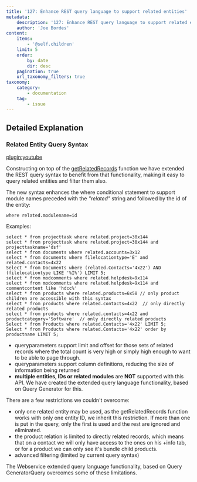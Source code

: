 ```yaml
---
title: '127: Enhance REST query language to support related entities'
metadata:
    description: '127: Enhance REST query language to support related entities'
    author: 'Joe Bordes'
content:
    items:
        - '@self.children'
    limit: 5
    order:
        by: date
        dir: desc
    pagination: true
    url_taxonomy_filters: true
taxonomy:
    category:
        - documentation
    tag:
        - issue
---
```


## Detailed Explanation

### Related Entity Query Syntax

[plugin:youtube](https://youtu.be/5B0A6IPMnJM)


Constructing on top of the [getRelatedRecords](../../../../../../10.developer-guide/02.webservice-development/06.getrelatedcontrols) function we have extended the REST query syntax to benefit from that functionality, making it easy to query related entities and filter them also.

The new syntax enhances the where conditional statement to support module names preceded with the *"related"* string and followed by the id of the entity:
```
where related.modulename=id
```

Examples:
```
select * from projecttask where related.project=30x144
select * from projecttask where related.project=30x144 and projecttaskname='dsf'
select * from documents where related.accounts=3x12
select * from documents where filelocationtype='E' and related.contacts=4x22
Select * from Documents where (related.Contacts='4x22') AND (filelocationtype LIKE '%I%') LIMIT 5;
select * from modcomments where related.helpdesk=9x114
select * from modcomments where related.helpdesk=9x114 and commentcontent like 'hdcc%'
select * from products where related.products=6x58 // only product children are accessible with this syntax
select * from products where related.contacts=4x22  // only directly related products
select * from products where related.contacts=4x22 and productcategory='Software'  // only directly related products
Select * from Products where related.Contacts='4x22' LIMIT 5;
Select * from Products where related.Contacts='4x22' order by productname LIMIT 5;
```

- queryparameters support limit and offset for those sets of related records where the total count is very high or simply high enough to want to be able to page through.
- queryparameters support column definitions, reducing the size of information being returned
- **multiple entities, IDs or related modules** are **NOT** supported with this API. We have created the extended query language functionality, based on Query Generator for this.

There are a few restrictions we couldn't overcome:

- only one related entity may be used, as the getRelatedRecords function works with only one entity ID, we inherit this restriction. If more than one is put in the query, only the first is used and the rest are ignored and eliminated.
- the product relation is limited to directly related records, which means that on a contact we will only have access to the ones on his +info tab, or for a product we can only see it's bundle child products.
- advanced filtering (limited by current query syntax)

<div class="notices blue">
The Webservice extended query language functionality, based on Query GeneratorQuery overcomes some of these limitations.
</div>